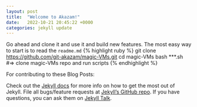 ```yaml
---
layout: post
title:  "Welcome to Akazam!"
date:   2022-10-21 20:45:22 +0000
categories: jekyll update
---
```

Go ahead and clone it and use it and build new features. The most easy way to start is to read the `readme.md`
{% highlight ruby %}
git clone https://github.com/git-akazam/magic-VMs.git
cd magic-VMs
bash ***.sh
#=> clone magic-VMs repo and run scripts
{% endhighlight %}



For contributing to these Blog Posts:

Check out the [Jekyll docs][jekyll-docs] for more info on how to get the most out of Jekyll. File all bugs/feature requests at [Jekyll’s GitHub repo][jekyll-gh]. If you have questions, you can ask them on [Jekyll Talk][jekyll-talk].

[jekyll-docs]: https://jekyllrb.com/docs/home
[jekyll-gh]:   https://github.com/jekyll/jekyll
[jekyll-talk]: https://talk.jekyllrb.com/
